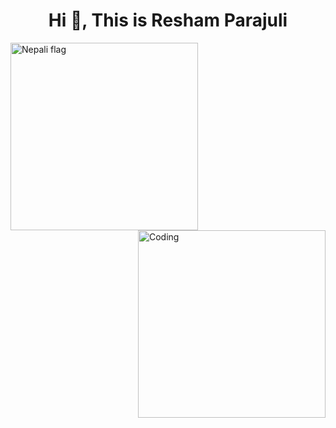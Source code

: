 <h1 align="center">Hi 👋, This is Resham Parajuli</h1>
<img align="left" alt="Nepali flag" width="300"  src="https://2.bp.blogspot.com/-_yR2ww54dO8/Xtu-pVi2mYI/AAAAAAAA2DY/CNJen388JGIbwmxbf5r_V2xhDmQ5WAJRQCLcBGAsYHQ/s1600/Flag_of_Nepal.gif">
<img align="right" alt="Coding" width="300" src="https://media3.giphy.com/media/dWesBcTLavkZuG35MI/giphy.gif">


